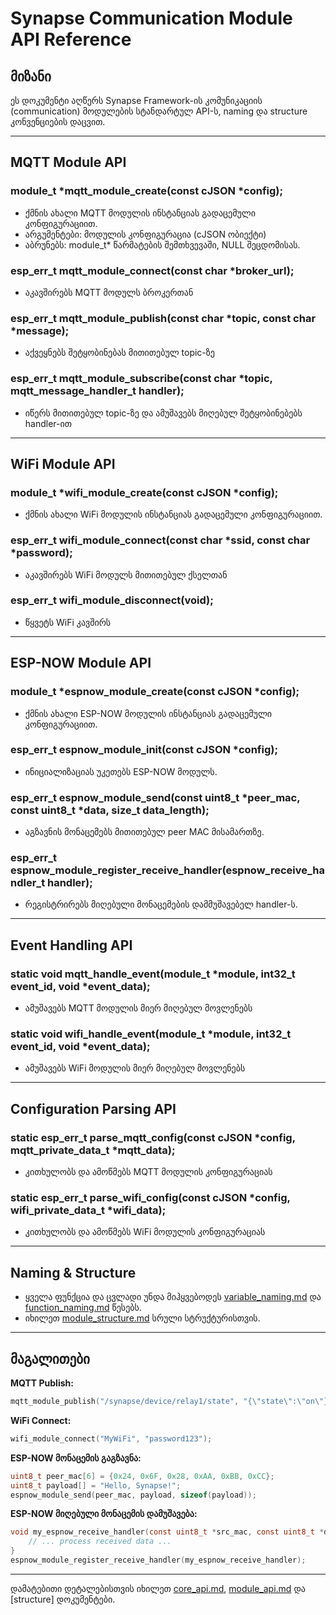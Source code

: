 # Synapse Communication Module API Reference

## მიზანი

ეს დოკუმენტი აღწერს Synapse Framework-ის კომუნიკაციის (communication) მოდულების სტანდარტულ API-ს, naming და structure კონვენციების დაცვით.

---

## MQTT Module API

### module_t *mqtt_module_create(const cJSON *config);
- ქმნის ახალი MQTT მოდულის ინსტანციას გადაცემული კონფიგურაციით.
- არგუმენტები: მოდულის კონფიგურაცია (cJSON ობიექტი)
- აბრუნებს: module_t* წარმატების შემთხვევაში, NULL შეცდომისას.

### esp_err_t mqtt_module_connect(const char *broker_url);
- აკავშირებს MQTT მოდულს ბროკერთან

### esp_err_t mqtt_module_publish(const char *topic, const char *message);
- აქვეყნებს შეტყობინებას მითითებულ topic-ზე

### esp_err_t mqtt_module_subscribe(const char *topic, mqtt_message_handler_t handler);
- იწერს მითითებულ topic-ზე და ამუშავებს მიღებულ შეტყობინებებს handler-ით

---

## WiFi Module API

### module_t *wifi_module_create(const cJSON *config);
- ქმნის ახალი WiFi მოდულის ინსტანციას გადაცემული კონფიგურაციით.

### esp_err_t wifi_module_connect(const char *ssid, const char *password);
- აკავშირებს WiFi მოდულს მითითებულ ქსელთან

### esp_err_t wifi_module_disconnect(void);
- წყვეტს WiFi კავშირს

---

## ESP-NOW Module API

### module_t *espnow_module_create(const cJSON *config);
- ქმნის ახალი ESP-NOW მოდულის ინსტანციას გადაცემული კონფიგურაციით.

### esp_err_t espnow_module_init(const cJSON *config);
- ინიციალიზაციას უკეთებს ESP-NOW მოდულს.

### esp_err_t espnow_module_send(const uint8_t *peer_mac, const uint8_t *data, size_t data_length);
- აგზავნის მონაცემებს მითითებულ peer MAC მისამართზე.

### esp_err_t espnow_module_register_receive_handler(espnow_receive_handler_t handler);
- რეგისტრირებს მიღებული მონაცემების დამმუშავებელ handler-ს.

---

## Event Handling API

### static void mqtt_handle_event(module_t *module, int32_t event_id, void *event_data);
- ამუშავებს MQTT მოდულის მიერ მიღებულ მოვლენებს

### static void wifi_handle_event(module_t *module, int32_t event_id, void *event_data);
- ამუშავებს WiFi მოდულის მიერ მიღებულ მოვლენებს

---

## Configuration Parsing API

### static esp_err_t parse_mqtt_config(const cJSON *config, mqtt_private_data_t *mqtt_data);
- კითხულობს და ამოწმებს MQTT მოდულის კონფიგურაციას

### static esp_err_t parse_wifi_config(const cJSON *config, wifi_private_data_t *wifi_data);
- კითხულობს და ამოწმებს WiFi მოდულის კონფიგურაციას

---

## Naming & Structure
- ყველა ფუნქცია და ცვლადი უნდა მიჰყვებოდეს [variable_naming.md](../convention/variable_naming.md) და [function_naming.md](../convention/function_naming.md) წესებს.
- იხილეთ [module_structure.md](../convention/module_structure.md) სრული სტრუქტურისთვის.

---

## მაგალითები

**MQTT Publish:**
```c
mqtt_module_publish("/synapse/device/relay1/state", "{\"state\":\"on\"}");
```

**WiFi Connect:**
```c
wifi_module_connect("MyWiFi", "password123");
```

**ESP-NOW მონაცემის გაგზავნა:**
```c
uint8_t peer_mac[6] = {0x24, 0x6F, 0x28, 0xAA, 0xBB, 0xCC};
uint8_t payload[] = "Hello, Synapse!";
espnow_module_send(peer_mac, payload, sizeof(payload));
```

**ESP-NOW მიღებული მონაცემის დამუშავება:**
```c
void my_espnow_receive_handler(const uint8_t *src_mac, const uint8_t *data, size_t data_length) {
    // ... process received data ...
}
espnow_module_register_receive_handler(my_espnow_receive_handler);
```

---

დამატებითი დეტალებისთვის იხილეთ [core_api.md](core_api.md), [module_api.md](module_api.md) და [structure] დოკუმენტები.
